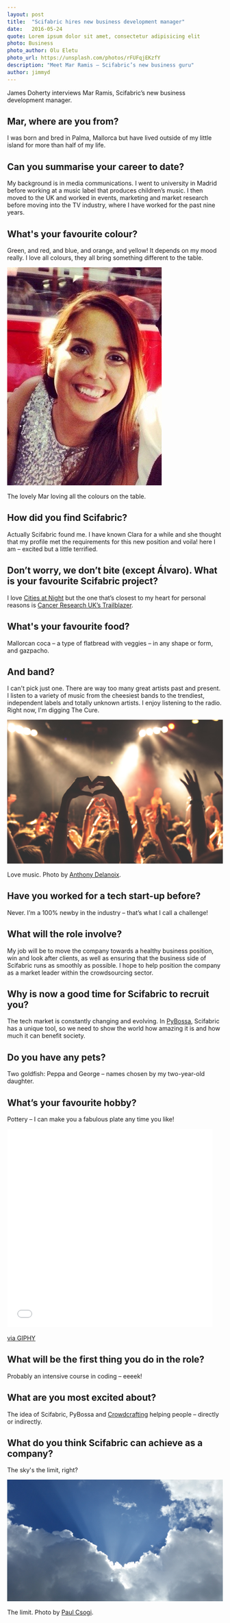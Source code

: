 ```yaml
---
layout: post
title:  "Scifabric hires new business development manager"
date:   2016-05-24 
quote: Lorem ipsum dolor sit amet, consectetur adipisicing elit
photo: Business
photo_author: Olu Eletu
photo_url: https://unsplash.com/photos/rFUFqjEKzfY
description: "Meet Mar Ramis – Scifabric’s new business guru"
author: jimmyd
---
```


James Doherty interviews Mar Ramis, Scifabric’s new business development manager.

## Mar, where are you from?
 
I was born and bred in Palma, Mallorca but have lived outside of my little island for 
more than half of my life.

## Can you summarise your career to date?
 
My background is in media communications. I went to university in Madrid before working 
at a music label that produces children’s music. I then moved to the UK and worked in events, 
marketing and market research before moving into the TV industry, where I have worked for the past nine years.
 
## What's your favourite colour?

Green, and red, and blue, and orange, and yellow! It depends on my mood really. I love all colours, 
they all bring something different to the table.

![Trailblazer Tutorial](/assets/img/blog/Mar.jpg)
<p class="post-caption">The lovely Mar loving all the colours on the table.</p>


## How did you find Scifabric?
 
Actually Scifabric found me. I have known Clara for a while and she thought that my profile 
met the requirements for this new position and voila! here I am – excited but a little terrified. 
 
## Don’t worry, we don’t bite (except Álvaro). What is your favourite Scifabric project?
 
I love [Cities at Night](http://www.citiesatnight.org/) but the one that’s closest to my 
heart for personal reasons is [Cancer Research UK’s Trailblazer](http://scifabric.com/blog/2016/04/20/Cancer-Research-UK-Trailblazer.html).

## What's your favourite food?

Mallorcan coca – a type of flatbread with veggies – in any shape or form, and gazpacho. 

## And band?

I can't pick just one. There are way too many great artists past and present. I listen to a 
variety of music from the cheesiest bands to the trendiest, independent labels and totally unknown artists. 
I enjoy listening to the radio. Right now, I'm digging The Cure.

 ![Trailblazer Results Poster](/assets/img/blog/LoveMusic.jpeg)
<p class="post-caption">Love music. Photo by <a href="https://unsplash.com/photos/hzgs56Ze49s">Anthony Delanoix</a>.</p>


## Have you worked for a tech start-up before?
 
Never. I’m a 100% newby in the industry – that’s what I call a challenge!

## What will the role involve?
 
My job will be to move the company towards a healthy business position, win and look after 
clients, as well as ensuring that the business side of Scifabric runs as smoothly as possible. 
I hope to help position the company as a market leader within the crowdsourcing sector.

## Why is now a good time for Scifabric to recruit you?
 
The tech market is constantly changing and evolving. In [PyBossa](http://pybossa.com/), Scifabric has a unique tool, 
so we need to show the world how amazing it is and how much it can benefit society.
 
## Do you have any pets?

Two goldfish: Peppa and George – names chosen by my two-year-old daughter.

## What’s your favourite hobby?

Pottery – I can make you a fabulous plate any time you like! 

<div class="embed-responsive embed-responsive-4by3">
<iframe src="//giphy.com/embed/uwhzDrIZ7Sk0g" width="480" height="463" frameBorder="0" class="giphy-embed" allowFullScreen></iframe><p><a href="http://giphy.com/gifs/trick-wheel-pottery-uwhzDrIZ7Sk0g">via GIPHY</a></p>
</div>

## What will be the first thing you do in the role?
 
Probably an intensive course in coding – eeeek! 

## What are you most excited about?
 
The idea of Scifabric, PyBossa and [Crowdcrafting](https://crowdcrafting.org/) helping people – directly or indirectly.

## What do you think Scifabric can achieve as a company?
 
The sky's the limit, right?

 ![Trailblazer Results Poster](/assets/img/blog/Sky.jpeg)
<p class="post-caption">The limit. Photo by <a href="https://unsplash.com/photos/wgLPy2YBXuc">Paul Csogi</a>.</p>
